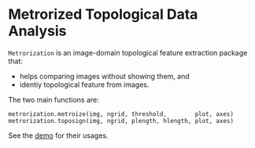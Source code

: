 # Metrorized Topological Data Analysis

`Metrorization` is an image-domain topological feature extraction
package that:
* helps comparing images without showing them, and
* identiy topological feature from images.

The two main functions are:

    metrorization.metroize(img, ngrid, threshold,        plot, axes)
    metrorization.toposign(img, ngrid, plength, hlength, plot, axes)

See the [demo](demo/demo.ipynb) for their usages.
